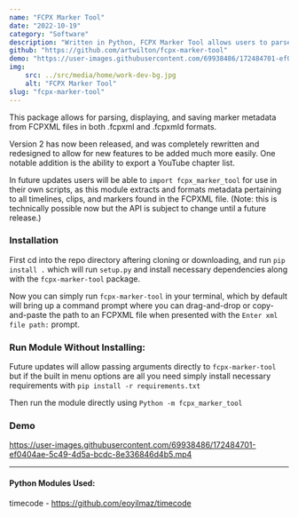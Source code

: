 ```yaml
---
name: "FCPX Marker Tool"
date: "2022-10-19"
category: "Software"
description: "Written in Python, FCPX Marker Tool allows users to parse, display, and save marker metadata from FCPXML files in both .fcpxml and .fcpxmld formats."
github: "https://github.com/artwilton/fcpx-marker-tool"
demo: "https://user-images.githubusercontent.com/69938486/172484701-ef0404ae-5c49-4d5a-bcdc-8e336846d4b5.mp4"
img:
    src: ../src/media/home/work-dev-bg.jpg
    alt: "FCPX Marker Tool"
slug: "fcpx-marker-tool"
---
```


This package allows for parsing, displaying, and saving marker metadata from FCPXML files in both .fcpxml and .fcpxmld formats.

Version 2 has now been released, and was completely rewritten and redesigned to allow for new features to be added much more easily. One notable addition is the ability to export a YouTube chapter list.

In future updates users will be able to `import fcpx_marker_tool` for use in their own scripts, as this module extracts and formats metadata pertaining to all timelines, clips, and markers found in the FCPXML file. (Note: this is technically possible now but the API is subject to change until a future release.)

### Installation

First cd into the repo directory aftering cloning or downloading, and run `pip install .` which will run `setup.py` and install necessary dependencies along with the `fcpx-marker-tool` package.

Now you can simply run `fcpx-marker-tool` in your terminal, which by default will bring up a command prompt where you can drag-and-drop or copy-and-paste the path to an FCPXML file when presented with the `Enter xml file path:` prompt.

### Run Module Without Installing:

Future updates will allow passing arguments directly to `fcpx-marker-tool` but if the built in menu options are all you need simply install necessary requirements with `pip install -r requirements.txt`

Then run the module directly using `Python -m fcpx_marker_tool`

### Demo

https://user-images.githubusercontent.com/69938486/172484701-ef0404ae-5c49-4d5a-bcdc-8e336846d4b5.mp4



---

#### Python Modules Used:

timecode - https://github.com/eoyilmaz/timecode